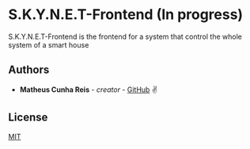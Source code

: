 # S.K.Y.N.E.T-Frontend (In progress)

S.K.Y.N.E.T-Frontend is the frontend for a system that control the whole system of a smart house

## Authors

* **Matheus Cunha Reis** - *creator* - [GitHub](https://github.com/matheuscr30) ✌

## License
[MIT](https://choosealicense.com/licenses/mit/)
